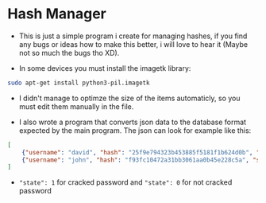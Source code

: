 # Hash Manager

- This is just a simple program i create for managing hashes, if you find any bugs or ideas how to make this better, i will love to hear it (Maybe not so much the bugs tho XD).

- In some devices you must install the imagetk library: 
```bash
sudo apt-get install python3-pil.imagetk
```

- I didn't manage to optimze the size of the items automaticly, so you must edit them manually in the file.

- I also wrote a program that converts json data to the database format expected by the main program. The json can look for example like this:
```json
[
    {"username": "david", "hash": "25f9e794323b453885f5181f1b624d0b", "password": "123456789", "state": 1},
    {"username": "john", "hash": "f93fc10472a31bb3061aa0b45e228c5a", "state": 0}
]
```
- `"state": 1` for cracked password and `"state": 0` for not cracked password
